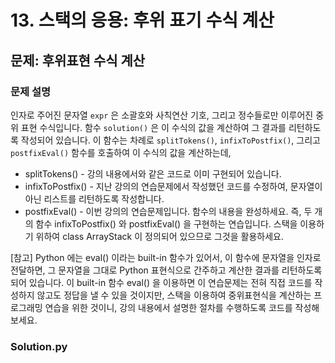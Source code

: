 # 13. 스택의 응용: 후위 표기 수식 계산
## 문제: 후위표현 수식 계산


### 문제 설명

인자로 주어진 문자열 `expr` 은 소괄호와 사칙연산 기호, 그리고 정수들로만 이루어진 중위 표현 수식입니다. 함수 `solution()` 은 이 수식의 값을 계산하여 그 결과를 리턴하도록 작성되어 있습니다. 이 함수는 차례로 `splitTokens()`, `infixToPostfix()`, 그리고 `postfixEval()` 함수를 호출하여 이 수식의 값을 계산하는데,

- splitTokens() - 강의 내용에서와 같은 코드로 이미 구현되어 있습니다.
- infixToPostfix() - 지난 강의의 연습문제에서 작성했던 코드를 수정하여, 문자열이 아닌 리스트를 리턴하도록 작성합니다.
- postfixEval() - 이번 강의의 연습문제입니다. 함수의 내용을 완성하세요.
즉, 두 개의 함수 infixToPostfix() 와 postfixEval() 을 구현하는 연습입니다. 스택을 이용하기 위하여 class ArrayStack 이 정의되어 있으므로 그것을 활용하세요.

[참고] Python 에는 eval() 이라는 built-in 함수가 있어서, 이 함수에 문자열을 인자로 전달하면, 그 문자열을 그대로 Python 표현식으로 간주하고 계산한 결과를 리턴하도록 되어 있습니다. 이 built-in 함수 eval() 을 이용하면 이 연습문제는 전혀 직접 코드를 작성하지 않고도 정답을 낼 수 있을 것이지만, 스택을 이용하여 중위표현식을 계산하는 프로그래밍 연습을 위한 것이니, 강의 내용에서 설명한 절차를 수행하도록 코드를 작성해 보세요.







### Solution.py
